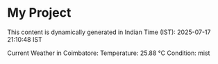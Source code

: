 # My Project

This content is dynamically generated in Indian Time (IST): 2025-07-17 21:10:48 IST


Current Weather in Coimbatore:
Temperature: 25.88 °C
Condition: mist
